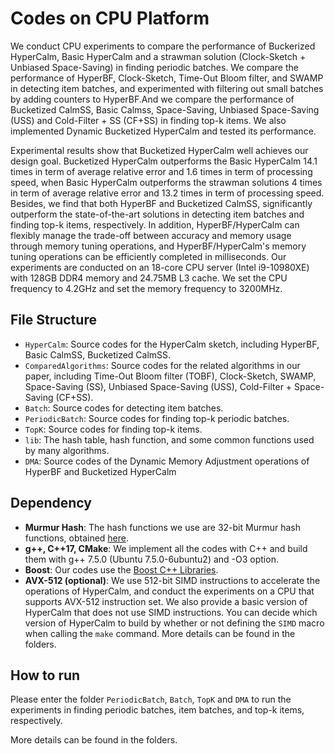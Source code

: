 # Codes on CPU Platform 

We conduct CPU experiments to compare the performance of Buckerized HyperCalm, Basic HyperCalm and a strawman solution (Clock-Sketch + Unbiased Space-Saving) in finding periodic batches. We compare the performance of HyperBF, Clock-Sketch, Time-Out Bloom filter, and SWAMP in detecting item batches, and experimented with filtering out small batches by adding counters to HyperBF.And we compare the performance of Bucketized CalmSS, Basic Calmss, Space-Saving, Unbiased Space-Saving (USS) and Cold-Filter + SS (CF+SS) in finding top-k items. We also implemented Dynamic Bucketized HyperCalm and tested its performance.

Experimental results show that Bucketized HyperCalm well achieves our design goal. Bucketized HyperCalm outperforms the Basic HyperCalm 14.1 times in term of average relative error and 1.6 times in term of processing speed, when Basic HyperCalm outperforms the strawman solutions 4 times in term of average relative error and 13.2 times in term of processing speed. Besides, we find that both HyperBF and Bucketized CalmSS, significantly outperform the state-of-the-art solutions in detecting item batches and finding top-k items, respectively. In addition, HyperBF/HyperCalm can flexibly manage the trade-off between accuracy and memory usage through memory tuning operations, and HyperBF/HyperCalm's memory tuning operations can be efficiently completed in milliseconds. Our experiments are conducted on an 18-core CPU server (Intel i9-10980XE) with 128GB DDR4 memory and 24.75MB L3 cache. We set the CPU frequency to 4.2GHz and set the memory frequency to 3200MHz. 


## File Structure 

- `HyperCalm`: Source codes for the HyperCalm sketch, including HyperBF, Basic CalmSS, Bucketized CalmSS. 
- `ComparedAlgorithms`: Source codes for the related algorithms in our paper, including Time-Out Bloom filter (TOBF), Clock-Sketch, SWAMP, Space-Saving (SS), Unbiased Space-Saving (USS), Cold-Filter + Space-Saving (CF+SS). 
- `Batch`: Source codes for detecting item batches. 
- `PeriodicBatch`: Source codes for finding top-k periodic batches.  
- `TopK`: Source codes for finding top-k items.
- `lib`: The hash table, hash function, and some common functions used by many algorithms. 
- `DMA`: Source codes of the Dynamic Memory Adjustment operations of HyperBF and Bucketized HyperCalm

## Dependency 

- **Murmur Hash**: The hash functions we use are 32-bit Murmur hash functions, obtained [here](https://github.com/aappleby/smhasher/blob/master/src/MurmurHash3.cpp).
- **g++, C++17, CMake**: We implement all the codes with C++ and build them with g++ 7.5.0 (Ubuntu 7.5.0-6ubuntu2) and -O3 option. 
- **Boost**: Our codes use the [Boost C++ Libraries](https://www.boost.org). 
- **AVX-512 (optional)**: We use 512-bit SIMD instructions to accelerate the operations of HyperCalm, and conduct the experiments on a CPU that supports AVX-512 instruction set. We also provide a basic version of HyperCalm that does not use SIMD instructions. You can decide which version of HyperCalm to build by whether or not defining the `SIMD` macro when calling the `make` command. More details can be found in the folders. 


## How to run

Please enter the folder `PeriodicBatch`, `Batch`, `TopK` and `DMA` to run the experiments in finding periodic batches, item batches, and top-k items, respectively. 

More details can be found in the folders. 

